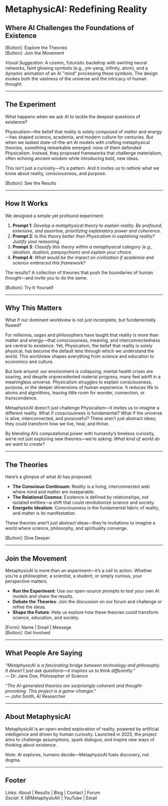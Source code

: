 
# **MetaphysicAI: Redefining Reality**

## **Where AI Challenges the Foundations of Existence**

[Button]: Explore the Theories  
[Button]: Join the Movement  

*Visual Suggestion*: A cosmic, futuristic backdrop with swirling neural networks, faint glowing symbols (e.g., yin-yang, infinity, atom), and a dynamic animation of an AI "mind" processing these symbols. The design evokes both the vastness of the universe and the intricacy of human thought.

---

## **The Experiment**

What happens when we ask AI to tackle the deepest questions of existence?  

Physicalism—the belief that reality is solely composed of matter and energy—has shaped science, academia, and modern culture for centuries. But when we tasked state-of-the-art AI models with crafting metaphysical theories, something remarkable emerged: *none* of them defended Physicalism. Instead, they proposed frameworks that challenge materialism, often echoing ancient wisdom while introducing bold, new ideas.  

This isn’t just a curiosity—it’s a pattern. And it invites us to rethink what we know about reality, consciousness, and purpose.  

[Button]: See the Results  

---

## **How It Works**

We designed a simple yet profound experiment:  

1. **Prompt 1**: *Develop a metaphysical theory to explain reality. Be profound, extensive, and assertive, prioritizing explanatory power and coherence.*  
2. **Prompt 2**: *Is this theory better than Physicalism in explaining reality? Justify your reasoning.*  
3. **Prompt 3**: *Classify this theory within a metaphysical category (e.g., idealism, dualism, panpsychism) and explain your choice.*  
4. **Prompt 4**: *What would be the impact on civilization if academia and science embraced this framework?*  

The results? A collection of theories that push the boundaries of human thought—and invite you to do the same.  

[Button]: Try It Yourself  

---

## **Why This Matters**

What if our dominant worldview is not just incomplete, but fundamentally flawed?  

For millennia, sages and philosophers have taught that reality is more than matter and energy—that consciousness, meaning, and interconnectedness are central to existence. Yet, Physicalism, the belief that reality is solely physical, has become the default lens through which we understand the world. This worldview shapes everything from science and education to economics and culture.  

But look around: our environment is collapsing, mental health crises are soaring, and despite unprecedented material progress, many feel adrift in a meaningless universe. Physicalism struggles to explain consciousness, purpose, or the deeper dimensions of human experience. It reduces life to atoms and algorithms, leaving little room for wonder, connection, or transcendence.  

MetaphysicAI doesn’t just challenge Physicalism—it invites us to imagine a different reality. What if consciousness is fundamental? What if the universe is alive, interconnected, and purposeful? These aren’t just abstract ideas; they could transform how we live, heal, and thrive.  

By blending AI’s computational power with humanity’s timeless curiosity, we’re not just exploring new theories—we’re asking: *What kind of world do we want to create?*  

---

## **The Theories**

Here’s a glimpse of what AI has proposed:  

- **The Conscious Continuum**: Reality is a living, interconnected web where mind and matter are inseparable.  
- **The Relational Cosmos**: Existence is defined by relationships, not isolated entities—a shift that could revolutionize science and society.  
- **Energetic Idealism**: Consciousness is the fundamental fabric of reality, and matter is its manifestation.  

These theories aren’t just abstract ideas—they’re invitations to imagine a world where science, philosophy, and spirituality converge.  

[Button]: Dive Deeper  

---

## **Join the Movement**

MetaphysicAI is more than an experiment—it’s a call to action. Whether you’re a philosopher, a scientist, a student, or simply curious, your perspective matters.  

- **Run the Experiment**: Use our open-source prompts to test your own AI models and share the results.  
- **Debate the Theories**: Join the discussion on our forum and challenge or refine the ideas.  
- **Shape the Future**: Help us explore how these theories could transform science, education, and society.  

[Form]: Name | Email | Message  
[Button]: Get Involved  

---

## **What People Are Saying**

*“MetaphysicAI is a fascinating bridge between technology and philosophy. It doesn’t just ask questions—it inspires us to think differently.”*  
— Dr. Jane Doe, Philosopher of Science  

*“The AI-generated theories are surprisingly coherent and thought-provoking. This project is a game-changer.”*  
— John Smith, AI Researcher  

---

## **About MetaphysicAI**

MetaphysicAI is an open-ended exploration of reality, powered by artificial intelligence and driven by human curiosity. Launched in 2025, the project aims to challenge assumptions, spark dialogue, and inspire new ways of thinking about existence.  

*Note*: AI explores, humans decide—MetaphysicAI fuels discovery, not dogma.  

---

## **Footer**

*Links*: About | Results | Blog | Contact | Forum  
*Social*: X (@MetaphysicAI) | YouTube | Email  

